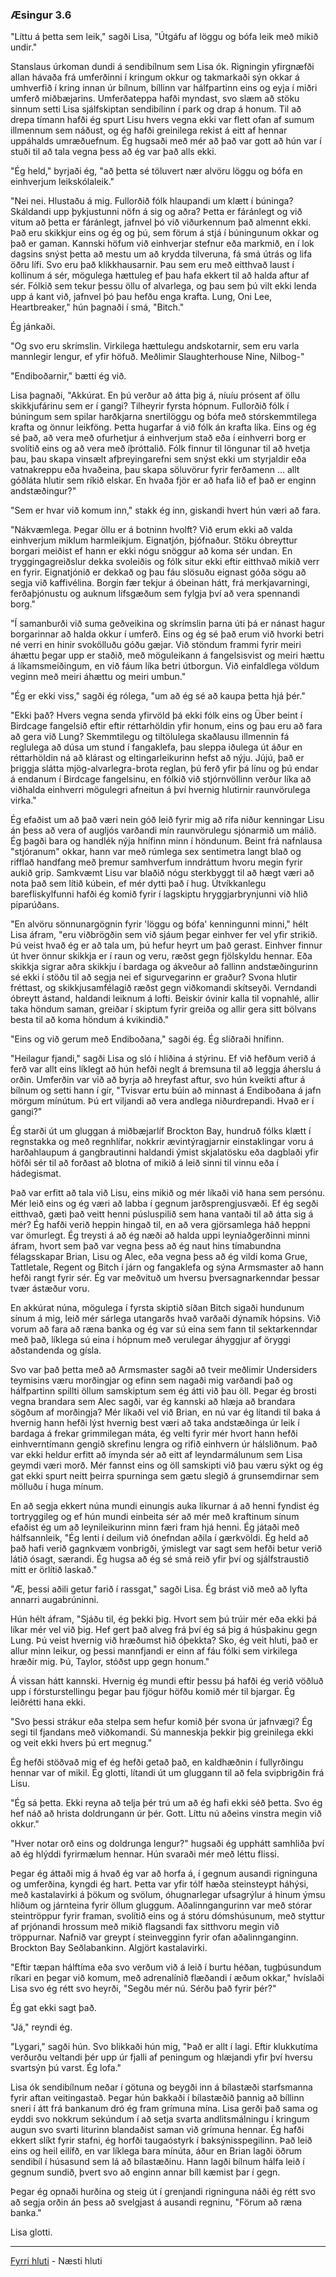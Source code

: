 ### Æsingur 3.6

"Líttu á þetta sem leik," sagði Lisa, "Útgáfu af löggu og bófa leik með mikið undir."

Stanslaus úrkoman dundi á sendibílnum sem Lisa ók. Rigningin yfirgnæfði allan hávaða frá umferðinni í kringum okkur og takmarkaði sýn okkar á umhverfið í kring innan úr bílnum, bíllinn var hálfpartinn eins og eyja í miðri umferð miðbæjarins. Umferðateppa hafði myndast, svo slæm að stöku sinnum setti Lisa sjálfskiptan sendibílinn í park og drap á honum. Til að drepa tímann hafði ég spurt Lisu hvers vegna ekki var flett ofan af sumum illmennum sem náðust, og ég hafði greinilega rekist á eitt af hennar uppáhalds umræðuefnum. Ég hugsaði með mér að það var gott að hún var í stuði til að tala vegna þess að ég var það alls ekki.

"Ég held," byrjaði ég, "að þetta sé töluvert nær alvöru löggu og bófa en einhverjum leikskólaleik."

"Nei nei. Hlustaðu á mig. Fullorðið fólk hlaupandi um klætt í búninga? Skáldandi upp þykjustunni nöfn á sig og aðra? Þetta er fáránlegt og við vitum að þetta er fáránlegt, jafnvel þó við viðurkennum það almennt ekki. Það eru skikkjur eins og ég og þú, sem förum á stjá í búningunum okkar og það er gaman. Kannski höfum við einhverjar stefnur eða markmið, en í lok dagsins snýst þetta að mestu um að krydda tilveruna, fá smá útrás og lifa öðru lífi. Svo eru það klikkhausarnir. Þau sem eru með eitthvað laust í kollinum á sér, mögulega hættuleg ef þau hafa ekkert til að halda aftur af sér. Fólkið sem tekur þessu öllu of alvarlega, og þau sem þú vilt ekki lenda upp á kant við, jafnvel þó þau hefðu enga krafta. Lung, Oni Lee, Heartbreaker," hún þagnaði í smá, "Bitch."

Ég jánkaði.

"Og svo eru skrímslin. Virkilega hættulegu andskotarnir, sem eru varla mannlegir lengur, ef yfir höfuð. Meðlimir Slaughterhouse Nine, Nilbog-"

"Endiboðarnir," bætti ég við.

Lisa þagnaði, "Akkúrat. En þú verður að átta þig á, níuíu prósent af öllu skikkjufárinu sem er í gangi? Tilheyrir fyrsta hópnum. Fullorðið fólk í búningum sem spilar harðkjarna snertilöggu og bófa með stórskemmtilega krafta og önnur leikföng. Þetta hugarfar á við fólk án krafta líka. Eins og ég sé það, að vera með ofurhetjur á einhverjum stað eða í einhverri borg er svolítið eins og að vera með íþróttalið. Fólk finnur til löngunar til að hvetja þau, þau skapa vinsælt afþreyingarefni sem snýst ekki um styrjaldir eða vatnakreppu eða hvaðeina, þau skapa söluvörur fyrir ferðamenn ... allt góðláta hlutir sem ríkið elskar. En hvaða fjör er að hafa lið ef það er enginn andstæðingur?"

"Sem er hvar við komum inn," stakk ég inn, giskandi hvert hún væri að fara.

"Nákvæmlega. Þegar öllu er á botninn hvolft? Við erum ekki að valda einhverjum miklum harmleikjum. Eignatjón, þjófnaður. Stöku óbreyttur borgari meiðist ef hann er ekki nógu snöggur að koma sér undan. En tryggingagreiðslur dekka svoleiðis og fólk situr ekki eftir eitthvað mikið verr en fyrir. Eignatjónið er dekkað og þau fáu slösuðu eignast góða sögu að segja við kaffivélina. Borgin fær tekjur á óbeinan hátt, frá merkjavarningi, ferðaþjónustu og auknum lífsgæðum sem fylgja því að vera spennandi borg."

"Í samanburði við suma geðveikina og skrímslin þarna úti þá er nánast hagur borgarinnar að halda okkur í umferð. Eins og ég sé það erum við hvorki betri né verri en hinir svokölluðu góðu gæjar. Við stöndum frammi fyrir meiri áhættu þegar upp er staðið, með möguleikann á fangelsisvist og meiri hættu á líkamsmeiðingum, en við fáum líka betri útborgun. Við einfaldlega völdum veginn með meiri áhættu og meiri umbun."

"Ég er ekki viss," sagði ég rólega, "um að ég sé að kaupa þetta hjá þér."

"Ekki það? Hvers vegna senda yfirvöld þá ekki fólk eins og Über beint í Birdcage fangelsið eftir eftir réttarhöldin yfir honum, eins og þau eru að fara að gera við Lung? Skemmtilegu og tiltölulega skaðlausu illmennin fá reglulega að dúsa um stund í fangaklefa, þau sleppa iðulega út áður en réttarhöldin ná að klárast og eltingarleikurinn hefst að nýju. Jújú, það er þriggja slátta mjög-alvarlegra-brota reglan, þú ferð yfir þá línu og þú endar á endanum í Birdcage fangelsinu, en fólkið við stjórnvöllinn verður líka að viðhalda einhverri mögulegri afneitun á því hvernig hlutirnir raunvörulega virka."

Ég efaðist um að það væri nein góð leið fyrir mig að rífa niður kenningar Lisu án þess að vera of augljós varðandi mín raunvörulegu sjónarmið um málið. Ég þagði bara og handlék nýja hnífinn minn í höndunum. Beint frá nafnlausa "stjóranum" okkar, hann var með rúmlega sex sentimetra langt blað og rifflað handfang með þremur samhverfum inndráttum hvoru megin fyrir aukið grip. Samkvæmt Lisu var blaðið nógu sterkbyggt til að hægt væri að nota það sem lítið kúbein, ef mér dytti það í hug. Útvíkkanlegu barefliskylfunni hafði ég komið fyrir í lagskiptu hryggjarbrynjunni við hlið piparúðans.

"En alvöru sönnunargögnin fyrir 'löggu og bófa' kenningunni minni," hélt Lisa áfram, "eru viðbrögðin sem við sjáum þegar einhver fer vel yfir strikið. Þú veist hvað ég er að tala um, þú hefur heyrt um það gerast. Einhver finnur út hver önnur skikkja er í raun og veru, ræðst gegn fjölskyldu hennar. Eða skikkja sigrar aðra skikkju í bardaga og ákveður að fallinn andstæðingurinn sé ekki í stöðu til að segja nei ef sigurvegarinn er graður? Svona hlutir fréttast, og skikkjusamfélagið ræðst gegn viðkomandi skítseyði. Verndandi óbreytt ástand, haldandi leiknum á lofti. Beiskir óvinir kalla til vopnahlé, allir taka höndum saman, greiðar í skiptum fyrir greiða og allir gera sitt bölvans besta til að koma höndum á kvikindið."

"Eins og við gerum með Endiboðana," sagði ég. Ég slíðraði hnífinn.

"Heilagur fjandi," sagði Lisa og sló í hliðina á stýrinu. Ef við hefðum verið á ferð var allt eins líklegt að hún hefði neglt á bremsuna til að leggja áherslu á orðin. Umferðin var við að byrja að hreyfast aftur, svo hún kveikti aftur á bílnum og setti hann í gír, "Tvisvar ertu búin að minnast á Endiboðana á jafn mörgum mínútum. Þú ert viljandi að vera andlega niðurdrepandi. Hvað er í gangi?"

Ég starði út um gluggan á miðbæjarlíf Brockton Bay, hundruð fólks klætt í regnstakka og með regnhlífar, nokkrir ævintýragjarnir einstaklingar voru á harðahlaupum á gangbrautinni haldandi ýmist skjalatösku eða dagblaði yfir höfði sér til að forðast að blotna of mikið á leið sinni til vinnu eða í hádegismat.

Það var erfitt að tala við Lisu, eins mikið og mér líkaði við hana sem persónu. Mér leið eins og ég væri að labba í gegnum jarðsprengjusvæði. Ef ég segði eitthvað, gæti það veitt henni púsluspilið sem hana vantaði til að átta sig á mér? Ég hafði verið heppin hingað til, en að vera gjörsamlega háð heppni var ömurlegt. Ég treysti á að ég næði að halda uppi leyniaðgerðinni minni áfram, hvort sem það var vegna þess að ég naut hins tímabundna félagsskapar Brian, Lisu og Alec, eða vegna þess að ég vildi koma Grue, Tattletale, Regent og Bitch í járn og fangaklefa og sýna Armsmaster að hann hefði rangt fyrir sér. Ég var meðvituð um hversu þversagnarkenndar þessar tvær ástæður voru.

En akkúrat núna, mögulega í fyrsta skiptið síðan Bitch sigaði hundunum sínum á mig, leið mér sárlega utangarðs hvað varðaði dýnamík hópsins. Við vorum að fara að ræna banka og ég var sú eina sem fann til sektarkenndar með það, líklega sú eina í hópnum með verulegar áhyggjur af öryggi aðstandenda og gísla.

Svo var það þetta með að Armsmaster sagði að tveir meðlimir Undersiders teymisins væru morðingjar og efinn sem nagaði mig varðandi það og hálfpartinn spillti öllum samskiptum sem ég átti við þau öll. Þegar ég brosti vegna brandara sem Alec sagði, var ég kannski að hlæja að brandara sögðum af morðingja? Mér líkaði vel við Brian, en nú var ég lítandi til baka á hvernig hann hefði lýst hvernig best væri að taka andstæðinga úr leik í bardaga á frekar grimmilegan máta, ég velti fyrir mér hvort hann hefði einhverntímann gengið skrefinu lengra og rifið einhvern úr hálsliðnum. Það var ekki heldur erfitt að ímynda sér að eitt af leyndarmálunum sem Lisa geymdi væri morð. Mér fannst eins og öll samskipti við þau væru sýkt og ég gat ekki spurt neitt þeirra spurninga sem gætu slegið á grunsemdirnar sem mölluðu í huga mínum.

En að segja ekkert núna mundi einungis auka líkurnar á að henni fyndist ég tortryggileg og ef hún mundi einbeita sér að mér með kraftinum sínum efaðist ég um að leynileikurinn minn færi fram hjá henni. Ég játaði með hálfsannleik, "Ég lenti í deilum við ónefndan aðila í gærkvöldi. Ég held að það hafi verið gagnkvæm vonbrigði, ýmislegt var sagt sem hefði betur verið látið ósagt, særandi. Ég hugsa að ég sé smá reið yfir því og sjálfstraustið mitt er örlítið laskað."

"Æ, þessi aðili getur farið í rassgat," sagði Lisa. Ég brást við með að lyfta annarri augabrúninni.

Hún hélt áfram, "Sjáðu til, ég þekki þig. Hvort sem þú trúir mér eða ekki þá líkar mér vel við þig. Hef gert það alveg frá því ég sá þig á húsþakinu gegn Lung. Þú veist hvernig við hræðumst hið óþekkta? Sko, ég veit hluti, það er allur minn leikur, og þessi mannfjandi er einn af fáu fólki sem virkilega hræðir mig. Þú, Taylor, stóðst upp gegn honum."

Á vissan hátt kannski. Hvernig ég mundi eftir þessu þá hafði ég verið vöðluð upp í fórsturstellingu þegar þau fjögur höfðu komið mér til bjargar. Ég leiðrétti hana ekki.

"Svo þessi strákur eða stelpa sem hefur komið þér svona úr jafnvægi? Ég segi til fjandans með viðkomandi. Sú manneskja þekkir þig greinilega ekki og veit ekki hvers þú ert megnug."

Ég hefði stöðvað mig ef ég hefði getað það, en kaldhæðnin í fullyrðingu hennar var of mikil. Ég glotti, lítandi út um gluggann til að fela svipbrigðin frá Lisu.

"Ég sá þetta. Ekki reyna að telja þér trú um að ég hafi ekki séð þetta. Svo ég hef náð að hrista doldrungann úr þér. Gott. Líttu nú aðeins vinstra megin við okkur."

"Hver notar orð eins og doldrunga lengur?" hugsaði ég upphátt samhliða því að ég hlýddi fyrirmælum hennar. Hún svaraði mér með léttu flissi.

Þegar ég áttaði mig á hvað ég var að horfa á, í gegnum ausandi rigninguna og umferðina, kyngdi ég hart. Þetta var yfir tólf hæða steinsteypt háhýsi, með kastalavirki á þökum og svölum, óhugnarlegar ufsagrýlur á hinum ýmsu hliðum og járnteina fyrir öllum gluggum. Aðalinngangurinn var með stórar steintröppur fyrir framan, svolítið eins og á stóru dómshúsunum, með styttur af prjónandi hrossum með mikið flagsandi fax sitthvoru megin við tröppurnar. Nafnið var greypt í steinvegginn fyrir ofan aðalinnganginn. Brockton Bay Seðlabankinn. Algjört kastalavirki.

"Eftir tæpan hálftíma eða svo verðum við á leið í burtu héðan, tugþúsundum ríkari en þegar við komum, með adrenalínið flæðandi í æðum okkar," hvíslaði Lisa svo ég rétt svo heyrði, "Segðu mér nú. Sérðu það fyrir þér?"

Ég gat ekki sagt það.

"Já," reyndi ég.

"Lygari," sagði hún. Svo blikkaði hún mig, "Það er allt í lagi. Eftir klukkutíma verðurðu veltandi þér upp úr fjalli af peningum og hlæjandi yfir því hversu svartsýn þú varst. Ég lofa."

Lisa ók sendibílnum neðar í götuna og beygði inn á bílastæði starfsmanna fyrir aftan veitingastað. Þegar hún bakkaði í bílastæðið þannig að bíllinn sneri í átt frá bankanum dró ég fram grímuna mína. Lisa gerði það sama og eyddi svo nokkrum sekúndum í að setja svarta andlitsmálningu í kringum augun svo svarti liturinn blandaðist saman við grímuna hennar. Ég hafði ekkert slíkt fyrir stafni, ég horfði taugaóstyrk í baksýnisspegilinn. Það leið eins og heil eilífð, en var líklega bara mínúta, áður en Brian lagði öðrum sendibíl í húsasund sem lá að bílastæðinu. Hann lagði bílnum hálfa leið í gegnum sundið, þvert svo að enginn annar bíll kæmist þar í gegn.

Þegar ég opnaði hurðina og steig út í grenjandi rigninguna náði ég rétt svo að segja orðin án þess að svelgjast á ausandi regninu, "Förum að ræna banka."

Lisa glotti.

---

[Fyrri hluti](Ormur-03.05.md) - Næsti hluti